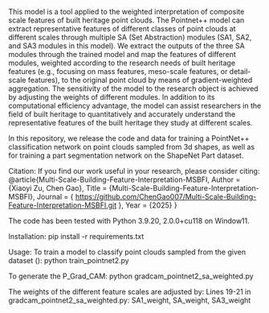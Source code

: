 This model is a tool applied to the weighted interpretation of composite scale features of built heritage point clouds. The Pointnet++ model can extract representative features of different classes of point clouds at different scales through multiple SA (Set Abstraction) modules (SA1, SA2, and SA3 modules in this model). We extract the outputs of the three SA modules through the trained model and map the features of different modules, weighted according to the research needs of built heritage features (e.g., focusing on mass features, meso-scale features, or detail-scale features), to the original point cloud by means of gradient-weighted aggregation. The sensitivity of the model to the research object is achieved by adjusting the weights of different modules. In addition to its computational efficiency advantage, the model can assist researchers in the field of built heritage to quantitatively and accurately understand the representative features of the built heritage they study at different scales.

In this repository, we release the code and data for training a PointNet++ classification network on point clouds sampled from 3d shapes, as well as for training a part segmentation network on the ShapeNet Part dataset.

Citation:
If you find our work useful in your research, please consider citing: 
@article{Multi-Scale-Building-Feature-Interpretation-MSBFI,
      Author = {Xiaoyi Zu, Chen Gao},
      Title = {Multi-Scale-Building-Feature-Interpretation-MSBFI},
      Journal = { https://github.com/ChenGao007/Multi-Scale-Building-Feature-Interpretation-MSBFI.git },
      Year = {2025}
}

The code has been tested with Python 3.9.20, 2.0.0+cu118 on Window11.

Installation:
pip install -r requirements.txt

Usage:
To train a model to classify point clouds sampled from the given dataset (): python train_pointnet2.py

To generate the P_Grad_CAM:
python gradcam_pointnet2_sa_weighted.py

The weights of the different feature scales are adjusted by: 
Lines 19-21 in gradcam_pointnet2_sa_weighted.py: SA1_weight, SA_weight, SA3_weight


